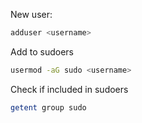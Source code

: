 New user:
```sh
adduser <username>
```

Add to sudoers
```sh
usermod -aG sudo <username>
```

Check if included in sudoers
```sh
getent group sudo
```


